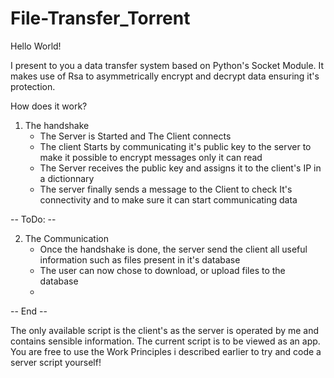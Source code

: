 # File-Transfer_Torrent

Hello World!

I present to you a data transfer system based on Python's Socket Module.
It makes use of Rsa to asymmetrically encrypt and decrypt data ensuring it's protection.

How does it work?

1. The handshake
   - The Server is Started and The Client connects
   - The client Starts by communicating it's public key to the server to make it possible to encrypt messages only it can read
   - The Server receives the public key and assigns it to the client's IP in a dictionnary
   - The server finally sends a message to the Client to check It's connectivity and to make sure it can start communicating data

-- ToDo: --

2. The Communication
   - Once the handshake is done, the server send the client all useful information such as files present in it's database
   - The user can now chose to download, or upload files to the database
   - 
-- End --

The only available script is the client's as the server is operated by me and contains sensible information. The current script is to be viewed as an app.
You are free to use the Work Principles i described earlier to try and code a server script yourself!
